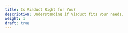 ```yaml
---
title: Is Viaduct Right for You?
description: Understanding if Viaduct fits your needs.
weight: 1
draft: true
---
```


